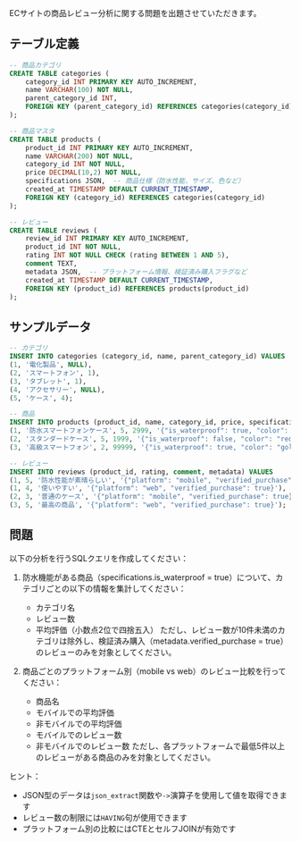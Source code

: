 ECサイトの商品レビュー分析に関する問題を出題させていただきます。

## テーブル定義
```sql
-- 商品カテゴリ
CREATE TABLE categories (
    category_id INT PRIMARY KEY AUTO_INCREMENT,
    name VARCHAR(100) NOT NULL,
    parent_category_id INT,
    FOREIGN KEY (parent_category_id) REFERENCES categories(category_id)
);

-- 商品マスタ
CREATE TABLE products (
    product_id INT PRIMARY KEY AUTO_INCREMENT,
    name VARCHAR(200) NOT NULL,
    category_id INT NOT NULL,
    price DECIMAL(10,2) NOT NULL,
    specifications JSON,  -- 商品仕様（防水性能、サイズ、色など）
    created_at TIMESTAMP DEFAULT CURRENT_TIMESTAMP,
    FOREIGN KEY (category_id) REFERENCES categories(category_id)
);

-- レビュー
CREATE TABLE reviews (
    review_id INT PRIMARY KEY AUTO_INCREMENT,
    product_id INT NOT NULL,
    rating INT NOT NULL CHECK (rating BETWEEN 1 AND 5),
    comment TEXT,
    metadata JSON,  -- プラットフォーム情報、検証済み購入フラグなど
    created_at TIMESTAMP DEFAULT CURRENT_TIMESTAMP,
    FOREIGN KEY (product_id) REFERENCES products(product_id)
);
```

## サンプルデータ
```sql
-- カテゴリ
INSERT INTO categories (category_id, name, parent_category_id) VALUES
(1, '電化製品', NULL),
(2, 'スマートフォン', 1),
(3, 'タブレット', 1),
(4, 'アクセサリー', NULL),
(5, 'ケース', 4);

-- 商品
INSERT INTO products (product_id, name, category_id, price, specifications) VALUES
(1, '防水スマートフォンケース', 5, 2999, '{"is_waterproof": true, "color": "black", "size": "L"}'),
(2, 'スタンダードケース', 5, 1999, '{"is_waterproof": false, "color": "red", "size": "M"}'),
(3, '高級スマートフォン', 2, 99999, '{"is_waterproof": true, "color": "gold", "memory": "256GB"}');

-- レビュー
INSERT INTO reviews (product_id, rating, comment, metadata) VALUES
(1, 5, '防水性能が素晴らしい', '{"platform": "mobile", "verified_purchase": true}'),
(1, 4, '使いやすい', '{"platform": "web", "verified_purchase": true}'),
(2, 3, '普通のケース', '{"platform": "mobile", "verified_purchase": true}'),
(3, 5, '最高の商品', '{"platform": "web", "verified_purchase": true}');
```

## 問題
以下の分析を行うSQLクエリを作成してください：

1. 防水機能がある商品（specifications.is_waterproof = true）について、カテゴリごとの以下の情報を集計してください：
   - カテゴリ名
   - レビュー数
   - 平均評価（小数点2位で四捨五入）
   ただし、レビュー数が10件未満のカテゴリは除外し、検証済み購入（metadata.verified_purchase = true）のレビューのみを対象としてください。

2. 商品ごとのプラットフォーム別（mobile vs web）のレビュー比較を行ってください：
   - 商品名
   - モバイルでの平均評価
   - 非モバイルでの平均評価
   - モバイルでのレビュー数
   - 非モバイルでのレビュー数
   ただし、各プラットフォームで最低5件以上のレビューがある商品のみを対象としてください。

ヒント：
- JSON型のデータは`json_extract`関数や`->`演算子を使用して値を取得できます
- レビュー数の制限には`HAVING`句が使用できます
- プラットフォーム別の比較にはCTEとセルフJOINが有効です

